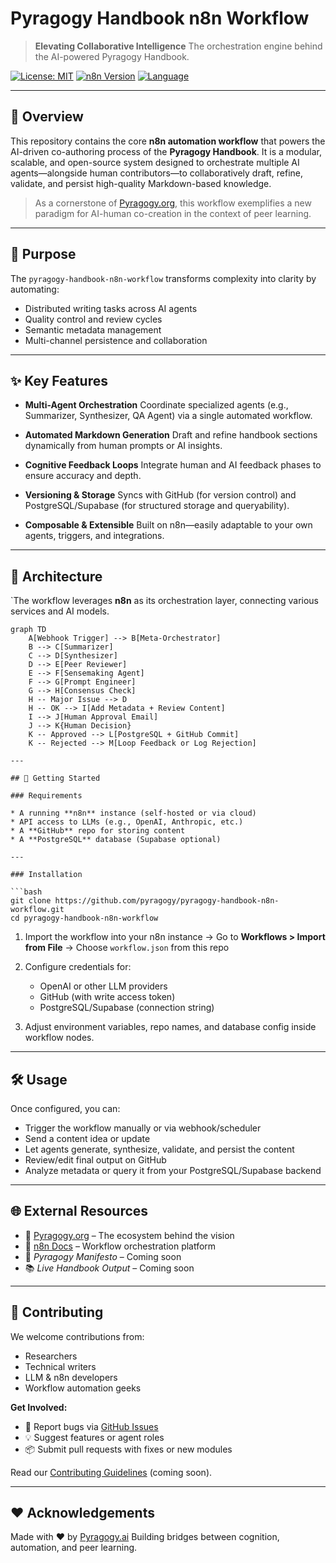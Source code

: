 # Pyragogy Handbook n8n Workflow

> **Elevating Collaborative Intelligence**
> The orchestration engine behind the AI-powered Pyragogy Handbook.


[![License: MIT](https://img.shields.io/badge/License-MIT-yellow.svg)](LICENSE)
[![n8n Version](https://img.shields.io/badge/n8n-1.0%2B-blue.svg)](https://n8n.io/)
[![Language](https://img.shields.io/badge/lang-Markdown-blue.svg)](#)

---

## 🧠 Overview

This repository contains the core **n8n automation workflow** that powers the AI-driven co-authoring process of the **Pyragogy Handbook**. It is a modular, scalable, and open-source system designed to orchestrate multiple AI agents—alongside human contributors—to collaboratively draft, refine, validate, and persist high-quality Markdown-based knowledge.

> As a cornerstone of [Pyragogy.org](https://pyragogy.org), this workflow exemplifies a new paradigm for AI-human co-creation in the context of peer learning.

---

## 🎯 Purpose

The `pyragogy-handbook-n8n-workflow` transforms complexity into clarity by automating:

* Distributed writing tasks across AI agents
* Quality control and review cycles
* Semantic metadata management
* Multi-channel persistence and collaboration

---

## ✨ Key Features

* **Multi-Agent Orchestration**
  Coordinate specialized agents (e.g., Summarizer, Synthesizer, QA Agent) via a single automated workflow.

* **Automated Markdown Generation**
  Draft and refine handbook sections dynamically from human prompts or AI insights.

* **Cognitive Feedback Loops**
  Integrate human and AI feedback phases to ensure accuracy and depth.

* **Versioning & Storage**
  Syncs with GitHub (for version control) and PostgreSQL/Supabase (for structured storage and queryability).

* **Composable & Extensible**
  Built on n8n—easily adaptable to your own agents, triggers, and integrations.

---

## 🧬 Architecture

`The workflow leverages **n8n** as its orchestration layer, connecting various services and AI models.

```mermaid
graph TD
    A[Webhook Trigger] --> B[Meta-Orchestrator]
    B --> C[Summarizer]
    C --> D[Synthesizer]
    D --> E[Peer Reviewer]
    E --> F[Sensemaking Agent]
    F --> G[Prompt Engineer]
    G --> H[Consensus Check]
    H -- Major Issue --> D
    H -- OK --> I[Add Metadata + Review Content]
    I --> J[Human Approval Email]
    J --> K{Human Decision}
    K -- Approved --> L[PostgreSQL + GitHub Commit]
    K -- Rejected --> M[Loop Feedback or Log Rejection]

---

## 🚀 Getting Started

### Requirements

* A running **n8n** instance (self-hosted or via cloud)
* API access to LLMs (e.g., OpenAI, Anthropic, etc.)
* A **GitHub** repo for storing content
* A **PostgreSQL** database (Supabase optional)

---

### Installation

```bash
git clone https://github.com/pyragogy/pyragogy-handbook-n8n-workflow.git
cd pyragogy-handbook-n8n-workflow
```

1. Import the workflow into your n8n instance
   → Go to **Workflows > Import from File**
   → Choose `workflow.json` from this repo

2. Configure credentials for:

   * OpenAI or other LLM providers
   * GitHub (with write access token)
   * PostgreSQL/Supabase (connection string)

3. Adjust environment variables, repo names, and database config inside workflow nodes.

---

## 🛠️ Usage

Once configured, you can:

* Trigger the workflow manually or via webhook/scheduler
* Send a content idea or update
* Let agents generate, synthesize, validate, and persist the content
* Review/edit final output on GitHub
* Analyze metadata or query it from your PostgreSQL/Supabase backend

---

## 🌐 External Resources

* 🔗 [Pyragogy.org](https://pyragogy.org) – The ecosystem behind the vision
* 📘 [n8n Docs](https://docs.n8n.io) – Workflow orchestration platform
* 📜 *Pyragogy Manifesto* – Coming soon
* 📚 *Live Handbook Output* – Coming soon

---

## 🤝 Contributing

We welcome contributions from:

* Researchers
* Technical writers
* LLM & n8n developers
* Workflow automation geeks

**Get Involved:**

* 🐛 Report bugs via [GitHub Issues](https://github.com/pyragogy/pyragogy-handbook-n8n-workflow/issues)
* 💡 Suggest features or agent roles
* 📦 Submit pull requests with fixes or new modules

Read our [Contributing Guidelines](CONTRIBUTING.md) (coming soon).

---

## ❤️ Acknowledgements

Made with ♥ by [Pyragogy.ai](https://pyragogy.org)
Building bridges between cognition, automation, and peer learning.

